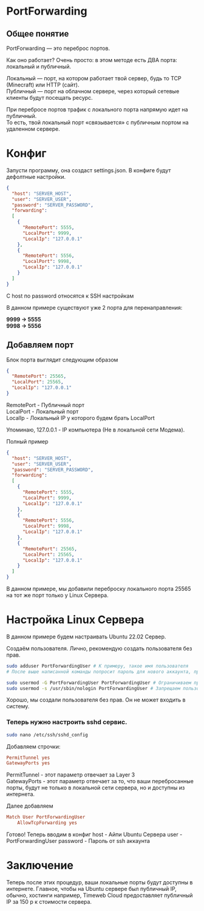 # PortForwarding

## Общее понятие

PortForwarding — это переброс портов.

Как оно работает?
Очень просто: в этом методе есть ДВА порта: локальный и публичный.

Локальный — порт, на котором работает твой сервер, будь то TCP (Minecraft) или HTTP (сайт).  
Публичный — порт на облачном сервере, через который сетевые клиенты будут посещать ресурс.  

При перебросе портов трафик с локального порта напрямую идет на публичный.  
То есть, твой локальный порт «связывается» с публичным портом на удаленном сервере.  

# Конфиг

Запусти программу, она создаст settings.json.
В конфиге будут дефолтные настройки.

```JSON
{
  "host": "SERVER_HOST",
  "user": "SERVER_USER",
  "password": "SERVER_PASSWORD",
  "forwarding":
  [
    {
      "RemotePort": 5555,
      "LocalPort": 9999,
      "LocalIp": "127.0.0.1"
    },
    { 
      "RemotePort": 5556,
      "LocalPort": 9998,
      "LocalIp": "127.0.0.1"
    }
  ]
}
```

С host по password относятся к SSH настройкам

В данном примере существуют уже 2 порта для перенаправления:

**9999 → 5555**  
**9998 → 5556**

## Добавляем порт

Блок порта выглядит следующим образом
```JSON
{ 
  "RemotePort": 25565,
  "LocalPort": 25565,
  "LocalIp": "127.0.0.1"
}
```
RemotePort - Публичный порт  
LocalPort - Локальный порт  
LocalIp - Локальный IP у которого будем брать LocalPort  

Упоминаю, 127.0.0.1 - IP компьютера (Не в локальной сети Модема).  

Полный пример  
```JSON
{
  "host": "SERVER_HOST",
  "user": "SERVER_USER",
  "password": "SERVER_PASSWORD",  
  "forwarding":  
  [
    {
      "RemotePort": 5555,  
      "LocalPort": 9999,  
      "LocalIp": "127.0.0.1"  
    },
    { 
      "RemotePort": 5556,
      "LocalPort": 9998,
      "LocalIp": "127.0.0.1"
    },
    { 
      "RemotePort": 25565,
      "LocalPort": 25565,
      "LocalIp": "127.0.0.1"
    }
  ]
}
```
В данном примере, мы добавили переброску локального порта 25565 на тот же порт только у Linux Сервера.

# Настройка Linux Сервера
В данном примере будем настраивать Ubuntu 22.02 Сервер.  

Создаём пользователя.
Лично, рекомендую создать пользователя без прав. 

```bash
sudo adduser PortForwardingUser # К примеру, такое имя пользователя
# После выше написанной команды попросит пароль для нового аккаунта, при вводе его не будет видно.

sudo usermod -G PortForwardingUser PortForwardingUser # Ограничиваем права 
sudo usermod -s /usr/sbin/nologin PortForwardingUser # Запрещаем пользователю входить в систему по дефолтному SSH 
```
Хорошо, мы создали пользователя без прав. Он не может входить в систему.

### Теперь нужно настроить sshd сервис.
```bash
sudo nano /etc/ssh/sshd_config
```
Добавляем строчки: 
```conf
PermitTunnel yes
GatewayPorts yes
```
PermitTunnel - этот параметр отвечает за Layer 3  
GatewayPorts - этот параметр отвечает за то, что ваши перебросанные порты, будут не только в локальной сети сервера, но и доступны из интернета.

Далее добавляем
```conf
Match User PortForwardingUser
    AllowTcpForwarding yes
```

Готово! Теперь вводим в конфиг 
host - Айпи Ubuntu Сервера
user - PortForwardingUser
password - Пароль от ssh аккаунта

# Заключение
Теперь после этих процедур, ваши локальные порты будут доступны в интернете.
Главное, чтобы на Ubuntu сервере был публичный IP, обычно, хостинги например, Timeweb Cloud предоставляет публичный IP за 150 р к стоимости сервера.
